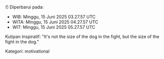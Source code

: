 ⏰ Diperbarui pada:
- WIB: Minggu, 15 Juni 2025 03.27.57 UTC
- WITA: Minggu, 15 Juni 2025 04.27.57 UTC
- WIT: Minggu, 15 Juni 2025 05.27.57 UTC

Kutipan Inspiratif:
"It's not the size of the dog in the fight, but the size of the fight in the dog."


Kategori: motivational

